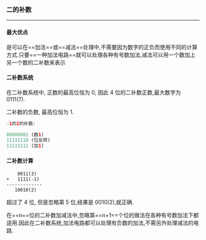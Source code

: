 ### 二的补数

---

#### 最大优点

是可以在==加法==或==减法==处理中,不需要因为数字的正负而使用不同的计算方式.只要==一种加法电路==就可以处理各种有号数加法,减法可以用一个数加上另一个数的二补数来表示

#### 二补数系统

在二补数系统中, 正数的最高位恒为 0, 因此 4 位的二补数正数,最大数字为 0111(7).

二补数的负数, 最高位恒为 1.

```php
-1的2的补数:

00000001 (数1)
11111110 (位反转)
11111111 (加1)
```

#### 二补数计算

		0011(3)
	+ 	1111(-1)
	-------------
	   10010(2)
	   
超过了 4 位, 但是忽略第 5 位,结果是 0010(2),就正确.

在==n==位的二补数加减法中,忽略第==n+1==个位的做法在各种有号数加法下都适用.因此在二补数系统,加法电路都可以处理有负数的加法,不需另外处理减法的电路.


